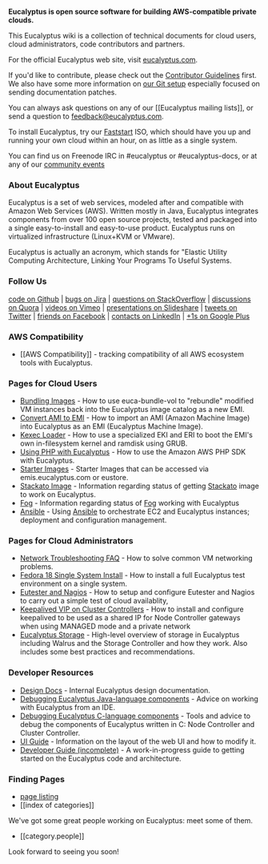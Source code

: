 **Eucalyptus is open source software for building AWS-compatible private clouds.**

This Eucalyptus wiki is a collection of technical documents for cloud users, cloud administrators, code contributors and partners.

For the official Eucalyptus web site, visit [eucalyptus.com](http://www.eucalyptus.com).

If you'd like to contribute, please check out the [Contributor Guidelines](wiki/Contributing) first. We also have some more information on [our Git setup](wiki/Documentation-Contributions) especially focused on sending documentation patches.

You can always ask questions on any of our [[Eucalyptus mailing lists]], or send a question to [feedback@eucalyptus.com](mailto:feedback@eucalyptus.com). 

To install Eucalyptus, try our [Faststart](http://www.eucalyptus.com/download/faststart) ISO, which should have you up and running your own cloud within an hour, on as little as a single system.

You can find us on Freenode IRC in #eucalyptus or #eucalyptus-docs, or at any of our [community events](wiki/Community-Events)

### About Eucalyptus

Eucalyptus is a set of web services, modeled after and compatible with Amazon Web Services (AWS).  Written mostly in Java, Eucalyptus integrates components from over 100 open source projects, tested and packaged into a single easy-to-install and easy-to-use product. Eucalyptus runs on virtualized infrastructure (Linux+KVM or VMware).

Eucalyptus is actually an acronym, which stands for "Elastic Utility Computing Architecture, Linking Your Programs To Useful Systems.

### Follow Us

[code on Github](http://github.com/eucalyptus) | [bugs on Jira](https://eucalyptus.atlassian.net) | [questions on StackOverflow](http://stackoverflow.com/search?tab=active&q=eucalyptus) | [discussions on Quora](http://www.quora.com/Eucalyptus-Systems) | [videos on Vimeo](https://vimeo.com/eucalyptus/videos) | [presentations on Slideshare](http://www.slideshare.net/eucalyptus/presentations) | [tweets on Twitter](http://twitter.com/eucalyptus) | [friends on Facebook](http://www.facebook.com/pages/Eucalyptus-Systems-Inc/164828240204708) | [contacts on LinkedIn](http://www.linkedin.com/company/eucalyptus-systems-inc.?trk=hb_tab_compy_id_420170) | [+1s on Google Plus](https://plus.google.com/110470516344014754435?prsrc=3)

### AWS Compatibility

* [[AWS Compatibility]] - tracking compatibility of all AWS ecosystem tools with Eucalyptus.

### Pages for Cloud Users

* [Bundling Images](wiki/Bundling-Images) - How to use euca-bundle-vol to "rebundle" modified VM instances back into the Eucalyptus image catalog as a new EMI.
* [Convert AMI to EMI](wiki/Convert-AMI-to-EMI) - How to import an AMI (Amazon Machine Image) into Eucalyptus as an EMI (Eucalyptus Machine Image).
* [Kexec Loader](wiki/Kexec-loader) - How to use a specialized EKI and ERI to boot the EMI's own in-filesystem kernel and ramdisk using GRUB.
* [Using PHP with Eucalyptus](wiki/Using-PHP-with-Eucalyptus) - How to use the Amazon AWS PHP SDK with Eucalyptus.
* [Starter Images](https://github.com/eucalyptus/eucalyptus/wiki/Starter-Images) - Starter Images that can be accessed via emis.eucalyptus.com or eustore.
* [Stackato Image](https://github.com/eucalyptus/eucalyptus/wiki/Stackato-Image) - Information regarding status of getting [Stackato](http://docs.stackato.com/index.html) image to work on Eucalyptus.
* [Fog](https://github.com/eucalyptus/eucalyptus/wiki/Fog) - Information regarding status of [Fog](http://fog.io/) working with Eucalyptus
* [Ansible](https://github.com/eucalyptus/eucalyptus/wiki/Ansible) - Using [Ansible](http://ansible.cc) to orchestrate EC2 and Eucalyptus instances; deployment and configuration management.

### Pages for Cloud Administrators

* [Network Troubleshooting FAQ](wiki/Network-Troubleshooting-FAQ) - How to solve common VM networking problems.
* [Fedora 18 Single System Install](wiki/Fedora-18-Single-System-Install) - How to install a full Eucalyptus test environment on a single system.
* [Eutester and Nagios](wiki/Integrating-Eutester-and-Nagios) - How to setup and configure Eutester and Nagios to carry out a simple test of cloud availablity,
* [Keepalived VIP on Cluster Controllers](https://github.com/eucalyptus/eucalyptus/wiki/Keepalived-VIP-for-Node-Controller-Gateways) - How to install and configure keepalived to be used as a shared IP for Node Controller gateways when using MANAGED mode and a private network
* [Eucalyptus Storage](https://github.com/eucalyptus/eucalyptus/wiki/Storage) - High-level overview of storage in Eucalyptus including Walrus and the Storage Controller and how they work. Also includes some best practices and recommendations.

### Developer Resources

* [Design Docs](wiki/DesignDocs) - Internal Eucalyptus design documentation.
* [Debugging Eucalyptus Java-language components](wiki/Debugging-Eucalyptus-Java-language-components) - Advice on working with Eucalyptus from an IDE.
* [Debugging Eucalyptus C-language components](wiki/Debugging-Eucalyptus-C-language-components) - Tools and advice to debug the components of Eucalyptus written in C: Node Controller and Cluster Controller.
* [UI Guide](wiki/UI-Guide) - Information on the layout of the web UI and how to modify it.
* [Developer Guide (incomplete)](wiki/Eucalyptus-Developer-Guide) - A work-in-progress guide to getting started on the Eucalyptus code and architecture.

### Finding Pages

* [page listing](wiki/_pages)
* [[index of categories]]

We've got some great people working on Eucalyptus: meet some of them.  
* [[category.people]]

Look forward to seeing you soon!